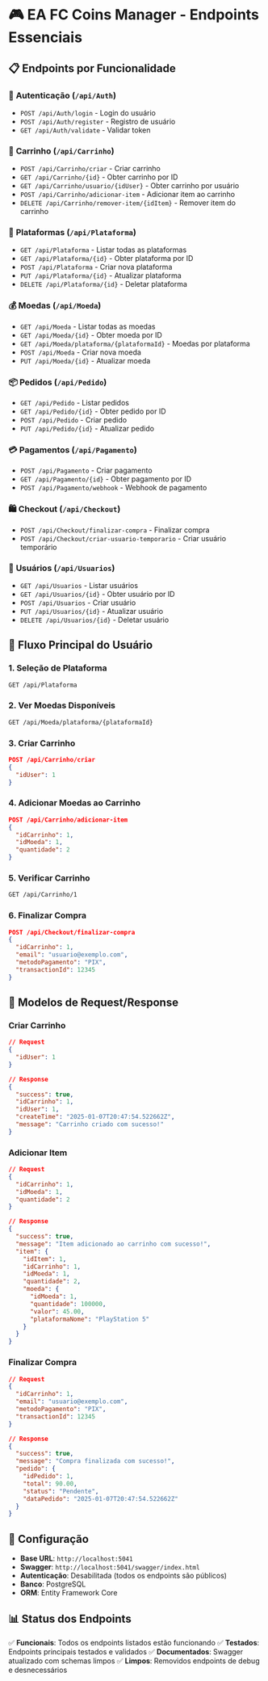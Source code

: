 # 🎮 EA FC Coins Manager - Endpoints Essenciais

## 📋 **Endpoints por Funcionalidade**

### 🔐 **Autenticação** (`/api/Auth`)
- `POST /api/Auth/login` - Login do usuário
- `POST /api/Auth/register` - Registro de usuário
- `GET /api/Auth/validate` - Validar token

### 🛒 **Carrinho** (`/api/Carrinho`)
- `POST /api/Carrinho/criar` - Criar carrinho
- `GET /api/Carrinho/{id}` - Obter carrinho por ID
- `GET /api/Carrinho/usuario/{idUser}` - Obter carrinho por usuário
- `POST /api/Carrinho/adicionar-item` - Adicionar item ao carrinho
- `DELETE /api/Carrinho/remover-item/{idItem}` - Remover item do carrinho

### 🎯 **Plataformas** (`/api/Plataforma`)
- `GET /api/Plataforma` - Listar todas as plataformas
- `GET /api/Plataforma/{id}` - Obter plataforma por ID
- `POST /api/Plataforma` - Criar nova plataforma
- `PUT /api/Plataforma/{id}` - Atualizar plataforma
- `DELETE /api/Plataforma/{id}` - Deletar plataforma

### 💰 **Moedas** (`/api/Moeda`)
- `GET /api/Moeda` - Listar todas as moedas
- `GET /api/Moeda/{id}` - Obter moeda por ID
- `GET /api/Moeda/plataforma/{plataformaId}` - Moedas por plataforma
- `POST /api/Moeda` - Criar nova moeda
- `PUT /api/Moeda/{id}` - Atualizar moeda

### 📦 **Pedidos** (`/api/Pedido`)
- `GET /api/Pedido` - Listar pedidos
- `GET /api/Pedido/{id}` - Obter pedido por ID
- `POST /api/Pedido` - Criar pedido
- `PUT /api/Pedido/{id}` - Atualizar pedido

### 💳 **Pagamentos** (`/api/Pagamento`)
- `POST /api/Pagamento` - Criar pagamento
- `GET /api/Pagamento/{id}` - Obter pagamento por ID
- `POST /api/Pagamento/webhook` - Webhook de pagamento

### 🛍️ **Checkout** (`/api/Checkout`)
- `POST /api/Checkout/finalizar-compra` - Finalizar compra
- `POST /api/Checkout/criar-usuario-temporario` - Criar usuário temporário

### 👥 **Usuários** (`/api/Usuarios`)
- `GET /api/Usuarios` - Listar usuários
- `GET /api/Usuarios/{id}` - Obter usuário por ID
- `POST /api/Usuarios` - Criar usuário
- `PUT /api/Usuarios/{id}` - Atualizar usuário
- `DELETE /api/Usuarios/{id}` - Deletar usuário

## 🚀 **Fluxo Principal do Usuário**

### **1. Seleção de Plataforma**
```bash
GET /api/Plataforma
```

### **2. Ver Moedas Disponíveis**
```bash
GET /api/Moeda/plataforma/{plataformaId}
```

### **3. Criar Carrinho**
```json
POST /api/Carrinho/criar
{
  "idUser": 1
}
```

### **4. Adicionar Moedas ao Carrinho**
```json
POST /api/Carrinho/adicionar-item
{
  "idCarrinho": 1,
  "idMoeda": 1,
  "quantidade": 2
}
```

### **5. Verificar Carrinho**
```bash
GET /api/Carrinho/1
```

### **6. Finalizar Compra**
```json
POST /api/Checkout/finalizar-compra
{
  "idCarrinho": 1,
  "email": "usuario@exemplo.com",
  "metodoPagamento": "PIX",
  "transactionId": 12345
}
```

## 📝 **Modelos de Request/Response**

### **Criar Carrinho**
```json
// Request
{
  "idUser": 1
}

// Response
{
  "success": true,
  "idCarrinho": 1,
  "idUser": 1,
  "createTime": "2025-01-07T20:47:54.522662Z",
  "message": "Carrinho criado com sucesso!"
}
```

### **Adicionar Item**
```json
// Request
{
  "idCarrinho": 1,
  "idMoeda": 1,
  "quantidade": 2
}

// Response
{
  "success": true,
  "message": "Item adicionado ao carrinho com sucesso!",
  "item": {
    "idItem": 1,
    "idCarrinho": 1,
    "idMoeda": 1,
    "quantidade": 2,
    "moeda": {
      "idMoeda": 1,
      "quantidade": 100000,
      "valor": 45.00,
      "plataformaNome": "PlayStation 5"
    }
  }
}
```

### **Finalizar Compra**
```json
// Request
{
  "idCarrinho": 1,
  "email": "usuario@exemplo.com",
  "metodoPagamento": "PIX",
  "transactionId": 12345
}

// Response
{
  "success": true,
  "message": "Compra finalizada com sucesso!",
  "pedido": {
    "idPedido": 1,
    "total": 90.00,
    "status": "Pendente",
    "dataPedido": "2025-01-07T20:47:54.522662Z"
  }
}
```

## 🔧 **Configuração**

- **Base URL**: `http://localhost:5041`
- **Swagger**: `http://localhost:5041/swagger/index.html`
- **Autenticação**: Desabilitada (todos os endpoints são públicos)
- **Banco**: PostgreSQL
- **ORM**: Entity Framework Core

## 📊 **Status dos Endpoints**

✅ **Funcionais**: Todos os endpoints listados estão funcionando
✅ **Testados**: Endpoints principais testados e validados
✅ **Documentados**: Swagger atualizado com schemas limpos
✅ **Limpos**: Removidos endpoints de debug e desnecessários
